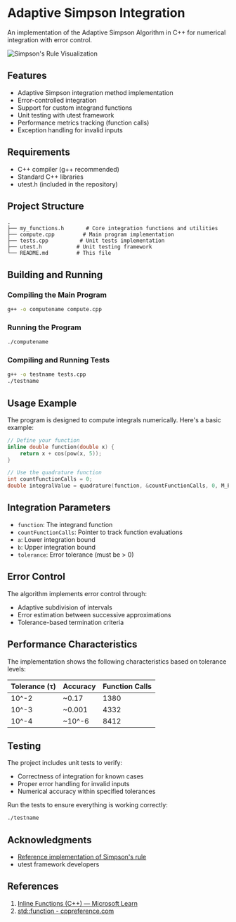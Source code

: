 # Adaptive Simpson Integration

An implementation of the Adaptive Simpson Algorithm in C++ for numerical integration with error control. 

![Simpson's Rule Visualization](https://upload.wikimedia.org/wikipedia/commons/0/0f/Simpsons_method_illustration.svg)

## Features

- Adaptive Simpson integration method implementation
- Error-controlled integration
- Support for custom integrand functions
- Unit testing with utest framework
- Performance metrics tracking (function calls)
- Exception handling for invalid inputs

## Requirements

- C++ compiler (g++ recommended)
- Standard C++ libraries
- utest.h (included in the repository)

## Project Structure

```
.
├── my_functions.h       # Core integration functions and utilities
├── compute.cpp         # Main program implementation
├── tests.cpp          # Unit tests implementation
├── utest.h           # Unit testing framework
└── README.md         # This file
```

## Building and Running

### Compiling the Main Program

```bash
g++ -o computename compute.cpp
```

### Running the Program

```bash
./computename
```

### Compiling and Running Tests

```bash
g++ -o testname tests.cpp
./testname
```

## Usage Example

The program is designed to compute integrals numerically. Here's a basic example:

```cpp
// Define your function
inline double function(double x) {
    return x + cos(pow(x, 5));
}

// Use the quadrature function
int countFunctionCalls = 0;
double integralValue = quadrature(function, &countFunctionCalls, 0, M_PI, 1e-9);
```

## Integration Parameters

- `function`: The integrand function
- `countFunctionCalls`: Pointer to track function evaluations
- `a`: Lower integration bound
- `b`: Upper integration bound
- `tolerance`: Error tolerance (must be > 0)

## Error Control

The algorithm implements error control through:
- Adaptive subdivision of intervals
- Error estimation between successive approximations
- Tolerance-based termination criteria

## Performance Characteristics

The implementation shows the following characteristics based on tolerance levels:

| Tolerance (τ) | Accuracy | Function Calls |
|--------------|----------|----------------|
| 10^-2        | ~0.17    | 1380          |
| 10^-3        | ~0.001   | 4332          |
| 10^-4        | ~10^-6   | 8412          |

## Testing

The project includes unit tests to verify:
- Correctness of integration for known cases
- Proper error handling for invalid inputs
- Numerical accuracy within specified tolerances

Run the tests to ensure everything is working correctly:

```bash
./testname
```

## Acknowledgments

- [Reference implementation of Simpson's rule](https://en.wikipedia.org/wiki/Simpson%27s_rule)
- utest framework developers

## References

1. [Inline Functions (C++) — Microsoft Learn](https://learn.microsoft.com/en-us/cpp/cpp/inline-functions-cpp?view=msvc-170)
2. [std::function - cppreference.com](https://en.cppreference.com/w/cpp/utility/functional/function)